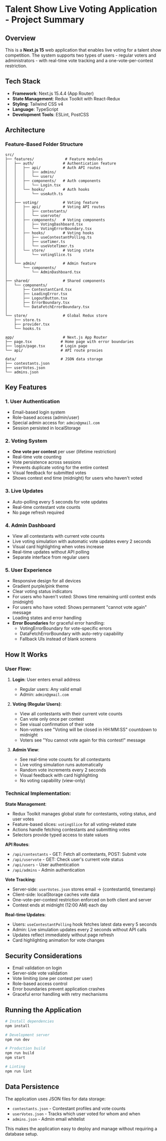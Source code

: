 # Talent Show Live Voting Application - Project Summary

## Overview
This is a **Next.js 15** web application that enables live voting for a talent show competition. The system supports two types of users - regular voters and administrators - with real-time vote tracking and a one-vote-per-contest restriction.

## Tech Stack
- **Framework**: Next.js 15.4.4 (App Router)
- **State Management**: Redux Toolkit with React-Redux
- **Styling**: Tailwind CSS v4
- **Language**: TypeScript
- **Development Tools**: ESLint, PostCSS

## Architecture

### Feature-Based Folder Structure
```
src/
├── features/              # Feature modules
│   ├── auth/             # Authentication feature
│   │   ├── api/          # Auth API routes
│   │   │   ├── admins/
│   │   │   └── users/
│   │   ├── components/   # Auth components
│   │   │   └── Login.tsx
│   │   └── hooks/        # Auth hooks
│   │       └── useAuth.ts
│   │
│   ├── voting/           # Voting feature
│   │   ├── api/          # Voting API routes
│   │   │   ├── contestants/
│   │   │   └── uservote/
│   │   ├── components/   # Voting components
│   │   │   ├── VotingDashboard.tsx
│   │   │   └── VotingErrorBoundary.tsx
│   │   ├── hooks/        # Voting hooks
│   │   │   ├── useContestantPolling.ts
│   │   │   ├── useTimer.ts
│   │   │   └── useVoteTimer.ts
│   │   └── store/        # Voting state
│   │       └── votingSlice.ts
│   │
│   └── admin/            # Admin feature
│       └── components/
│           └── AdminDashboard.tsx
│
├── shared/               # Shared components
│   └── components/
│       ├── ContestantCard.tsx
│       ├── LoadingError.tsx
│       ├── LogoutButton.tsx
│       ├── ErrorBoundary.tsx
│       └── DataFetchErrorBoundary.tsx
│
└── store/                # Global Redux store
    ├── store.ts
    ├── provider.tsx
    └── hooks.ts

app/                      # Next.js App Router
├── page.tsx             # Home page with error boundaries
├── login/page.tsx       # Login page
└── api/                 # API route proxies

data/                    # JSON data storage
├── contestants.json
├── userVotes.json
└── admins.json
```

## Key Features

### 1. **User Authentication**
- Email-based login system
- Role-based access (admin/user)
- Special admin access for: `admin@gmail.com`
- Session persisted in localStorage

### 2. **Voting System**
- **One vote per contest** per user (lifetime restriction)
- Real-time vote counting
- Vote persistence across sessions
- Prevents duplicate voting for the entire contest
- Visual feedback for submitted votes
- Shows contest end time (midnight) for users who haven't voted

### 3. **Live Updates**
- Auto-polling every 5 seconds for vote updates
- Real-time contestant vote counts
- No page refresh required

### 4. **Admin Dashboard**
- View all contestants with current vote counts
- Live voting simulation with automatic vote updates every 2 seconds
- Visual card highlighting when votes increase
- Real-time updates without API polling
- Separate interface from regular users

### 5. **User Experience**
- Responsive design for all devices
- Gradient purple/pink theme
- Clear voting status indicators
- For users who haven't voted: Shows time remaining until contest ends (midnight)
- For users who have voted: Shows permanent "cannot vote again" message
- Loading states and error handling
- **Error Boundaries** for graceful error handling:
  - VotingErrorBoundary for vote-specific errors
  - DataFetchErrorBoundary with auto-retry capability
  - Fallback UIs instead of blank screens

## How It Works

### User Flow:
1. **Login**: User enters email address
   - Regular users: Any valid email
   - Admin: `admin@gmail.com`

2. **Voting (Regular Users)**:
   - View all contestants with their current vote counts
   - Can vote only once per contest
   - See visual confirmation of their vote
   - Non-voters see "Voting will be closed in HH:MM:SS" countdown to midnight
   - Voters see "You cannot vote again for this contest!" message

3. **Admin View**:
   - See real-time vote counts for all contestants
   - Live voting simulation runs automatically
   - Random vote increments every 2 seconds
   - Visual feedback with card highlighting
   - No voting capability (view-only)

### Technical Implementation:

**State Management**: 
- Redux Toolkit manages global state for contestants, voting status, and user votes
- Feature-based slices: `votingSlice` for all voting-related state
- Actions handle fetching contestants and submitting votes
- Selectors provide typed access to state values

**API Routes**:
- `/api/contestants` - GET: Fetch all contestants, POST: Submit vote
- `/api/uservote` - GET: Check user's current vote status
- `/api/users` - User authentication
- `/api/admins` - Admin authentication

**Vote Tracking**:
- Server-side: `userVotes.json` stores email → {contestantId, timestamp}
- Client-side: localStorage caches vote data
- One-vote-per-contest restriction enforced on both client and server
- Contest ends at midnight (12:00 AM) each day

**Real-time Updates**:
- Users: `useContestantPolling` hook fetches latest data every 5 seconds
- Admin: Live simulation updates every 2 seconds without API calls
- Updates reflect immediately without page refresh
- Card highlighting animation for vote changes

## Security Considerations
- Email validation on login
- Server-side vote validation
- Vote limiting (one per contest per user)
- Role-based access control
- Error boundaries prevent application crashes
- Graceful error handling with retry mechanisms

## Running the Application

```bash
# Install dependencies
npm install

# Development server
npm run dev

# Production build
npm run build
npm start

# Linting
npm run lint
```

## Data Persistence
The application uses JSON files for data storage:
- `contestants.json` - Contestant profiles and vote counts
- `userVotes.json` - Tracks which user voted for whom and when
- `admins.json` - Admin email whitelist

This makes the application easy to deploy and manage without requiring a database setup.